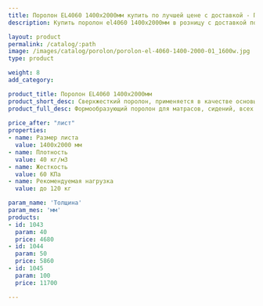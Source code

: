 ```yaml
---
title: Поролон EL4060 1400х2000мм купить по лучшей цене с доставкой - Поролоныч
description: Купить поролон el4060 1400х2000мм в розницу с доставкой по Москве в интернет-магазине Поролоныча.

layout: product
permalink: /catalog/:path
image: /images/catalog/porolon/porolon-el-4060-1400-2000-01_1600w.jpg
type: product

weight: 8
add_category: 

product_title: Поролон EL4060 1400х2000мм
product_short_desc: Сверхжесткий поролон, применяется в качестве основы для матрасов, сидений диванов и т.д.
product_full_desc: Формообразующий поролон для матрасов, сидений, всех элементов диванов и т.д. Рекомендуется использовать в качестве основного (несущего) слоя матрасов и диванов в комбинации со смягчающим слоем из поролона другой марки. Отличается долговечностью и комфортностью.
        
price_after: "лист"
properties:
- name: Размер листа
  value: 1400х2000 мм
- name: Плотность
  value: 40 кг/м3
- name: Жесткость
  value: 60 КПа
- name: Рекомендуемая нагрузка
  value: до 120 кг

param_name: 'Толщина'
param_mes: 'мм'
products:
- id: 1043
  param: 40
  price: 4680
- id: 1044
  param: 50
  price: 5860
- id: 1045
  param: 100
  price: 11700

---
```

